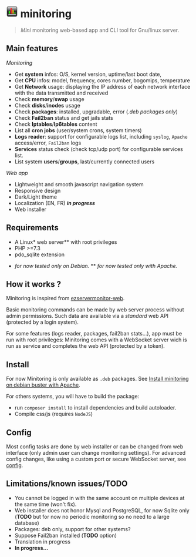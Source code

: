 # ![logo](/public/assets/img/favicon-32x32.png) minitoring

> *Mini* monitoring web-based app and CLI tool for Gnu/linux server. 

## Main features

*Monitoring*
- Get **system** infos: O/S, kernel version, uptime/last boot date, 
- Get **CPU** infos: model, frequency, cores number, bogomips, temperature
- Get **Network** usage: displaying the IP address of each network interface with the data transmitted and received 
- Check **memory**/**swap** usage
- Check **disks**/**inodes** usage
- Check **packages**: installed, upgradable, error (*.deb packages only*) 
- Check **Fail2ban** status and get jails stats
- Check **Iptables**/**Ip6tables** content
- List all **cron jobs** (user/system crons, system timers) 
- **Logs reader**: support for configurable logs list, including `syslog`, `Apache` access/error, `Fail2ban` logs
- **Services** status check (check tcp/udp port) for configurable services list.
- List system **users**/**groups**, last/currently connected users

*Web app*
- Lightweight and smooth javascript navigation system
- Responsive design
- Dark/Light theme
- Localization (EN, FR) ***in progress***
- Web installer


## Requirements
- A Linux* web server** with root privileges
- PHP >=7.3
- pdo_sqlite extension

* *for now tested only on Debian.* 
** *for now tested only with Apache.*

## How it works ?
Minitoring is inspired from [ezservermonitor-web](https://github.com/shevabam/ezservermonitor-web). 

Basic monitoring commands can be made by web server process without admin permissions. Such data are available via a *standard* web API (protected by a login system). 

For some features (logs reader, packages, fail2ban stats...), app must be run with root privileges: Minitoring comes with a WebSocket server wich is run as service and completes the web API (protected by a token). 


## Install
For now Minitoring is only available as `.deb` packages. 
See [Install minitoring on debian buster with Apache](/doc/install.md).

For others systems, you will have to build the package:
- run `composer install` to install dependencies and build autoloader.
- Compile css/js (requires `NodeJS`)


## Config
Most config tasks are done by web installer or can be changed from web interface (only admin user can change monitoring settings). For advanced config changes, like using a custom port or secure WebSocket server, see [config](/doc/config.md). 


## Limitations/known issues/TODO
- You cannot be logged in with the same account on multiple devices at the same time (won't fix). 
- Web installer does not honor Mysql and PostgreSQL, for now Sqlite only (**TODO** but for now no periodic monitoring so no need to a large database)
- Packages: deb only, support for other systems?
- Suppose Fail2ban installed (**TODO** option)
- Translation in progress
- **In progress...** 
